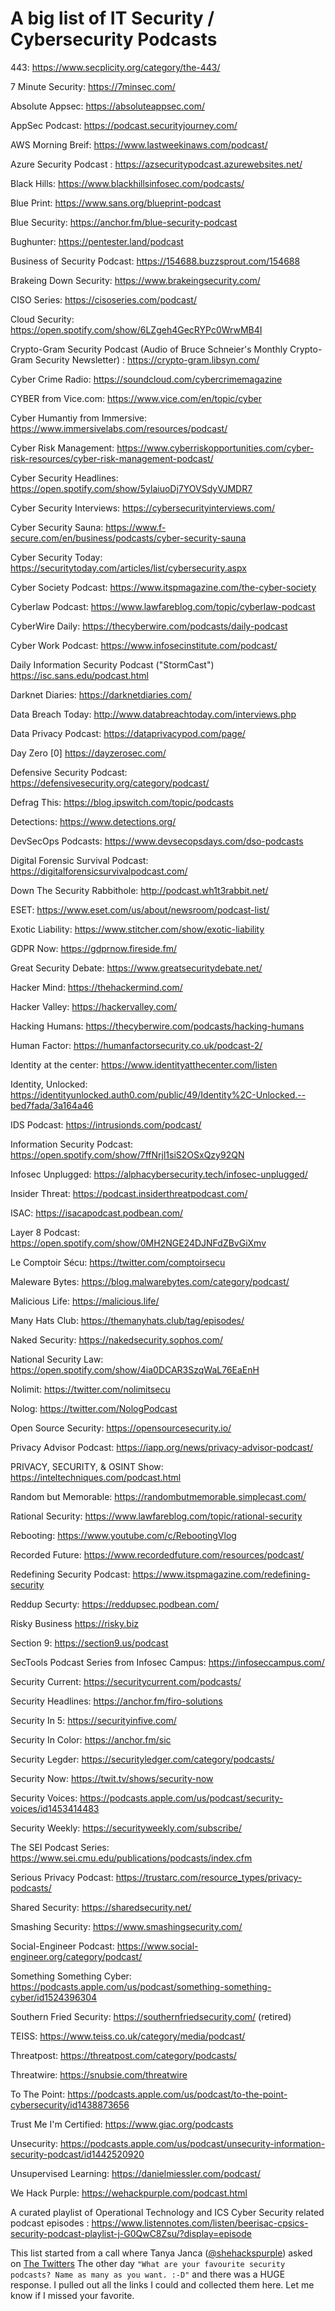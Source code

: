 # A big list of IT Security / Cybersecurity Podcasts

443: https://www.secplicity.org/category/the-443/

7 Minute Security: https://7minsec.com/

Absolute Appsec: https://absoluteappsec.com/

AppSec Podcast: https://podcast.securityjourney.com/

AWS Morning Breif: https://www.lastweekinaws.com/podcast/

Azure Security Podcast : https://azsecuritypodcast.azurewebsites.net/

Black Hills: https://www.blackhillsinfosec.com/podcasts/

Blue Print: https://www.sans.org/blueprint-podcast

Blue Security: https://anchor.fm/blue-security-podcast

Bughunter: https://pentester.land/podcast

Business of Security Podcast: https://154688.buzzsprout.com/154688

Brakeing Down Security: https://www.brakeingsecurity.com/

CISO Series: https://cisoseries.com/podcast/

Cloud Security: https://open.spotify.com/show/6LZgeh4GecRYPc0WrwMB4I

Crypto-Gram Security Podcast (Audio of Bruce Schneier's Monthly Crypto-Gram Security Newsletter) : https://crypto-gram.libsyn.com/

Cyber Crime Radio: https://soundcloud.com/cybercrimemagazine

CYBER from Vice.com: https://www.vice.com/en/topic/cyber

Cyber Humantiy from Immersive: https://www.immersivelabs.com/resources/podcast/

Cyber Risk Management: https://www.cyberriskopportunities.com/cyber-risk-resources/cyber-risk-management-podcast/

Cyber Security Headlines: https://open.spotify.com/show/5ylaiuoDj7YOVSdyVJMDR7

Cyber Security Interviews: https://cybersecurityinterviews.com/

Cyber Security Sauna: https://www.f-secure.com/en/business/podcasts/cyber-security-sauna

Cyber Security Today: https://securitytoday.com/articles/list/cybersecurity.aspx

Cyber Society Podcast: https://www.itspmagazine.com/the-cyber-society

Cyberlaw Podcast: https://www.lawfareblog.com/topic/cyberlaw-podcast

CyberWire Daily: https://thecyberwire.com/podcasts/daily-podcast

Cyber Work Podcast: https://www.infosecinstitute.com/podcast/

Daily Information Security Podcast ("StormCast") https://isc.sans.edu/podcast.html

Darknet Diaries: https://darknetdiaries.com/

Data Breach Today: http://www.databreachtoday.com/interviews.php

Data Privacy Podcast: https://dataprivacypod.com/page/

Day Zero [0] https://dayzerosec.com/

Defensive Security Podcast: https://defensivesecurity.org/category/podcast/

Defrag This: https://blog.ipswitch.com/topic/podcasts

Detections: https://www.detections.org/

DevSecOps Podcasts: https://www.devsecopsdays.com/dso-podcasts

Digital Forensic Survival Podcast: https://digitalforensicsurvivalpodcast.com/

Down The Security Rabbithole: http://podcast.wh1t3rabbit.net/

ESET: https://www.eset.com/us/about/newsroom/podcast-list/

Exotic Liability: https://www.stitcher.com/show/exotic-liability

GDPR Now: https://gdprnow.fireside.fm/

Great Security Debate: https://www.greatsecuritydebate.net/

Hacker Mind: https://thehackermind.com/

Hacker Valley: https://hackervalley.com/

Hacking Humans: https://thecyberwire.com/podcasts/hacking-humans

Human Factor: https://humanfactorsecurity.co.uk/podcast-2/

Identity at the center: https://www.identityatthecenter.com/listen

Identity, Unlocked:  https://identityunlocked.auth0.com/public/49/Identity%2C-Unlocked.--bed7fada/3a164a46

IDS Podcast: https://intrusionds.com/podcast/

Information Security Podcast: https://open.spotify.com/show/7ffNrjl1siS2OSxQzy92QN

Infosec Unplugged: https://alphacybersecurity.tech/infosec-unplugged/

Insider Threat: https://podcast.insiderthreatpodcast.com/

ISAC: https://isacapodcast.podbean.com/

Layer 8 Podcast: https://open.spotify.com/show/0MH2NGE24DJNFdZBvGiXmv

Le Comptoir Sécu: https://twitter.com/comptoirsecu

Maleware Bytes: https://blog.malwarebytes.com/category/podcast/

Malicious Life: https://malicious.life/

Many Hats Club: https://themanyhats.club/tag/episodes/

Naked Security: https://nakedsecurity.sophos.com/

National Security Law: https://open.spotify.com/show/4ia0DCAR3SzqWaL76EaEnH

Nolimit: https://twitter.com/nolimitsecu

Nolog: https://twitter.com/NologPodcast

Open Source Security: https://opensourcesecurity.io/

Privacy Advisor Podcast: https://iapp.org/news/privacy-advisor-podcast/

PRIVACY, SECURITY, & OSINT Show: https://inteltechniques.com/podcast.html

Random but Memorable: https://randombutmemorable.simplecast.com/

Rational Security: https://www.lawfareblog.com/topic/rational-security

Rebooting: https://www.youtube.com/c/RebootingVlog

Recorded Future: https://www.recordedfuture.com/resources/podcast/

Redefining Security Podcast: https://www.itspmagazine.com/redefining-security

Reddup Securty: https://reddupsec.podbean.com/

Risky Business https://risky.biz

Section 9: https://section9.us/podcast

SecTools Podcast Series from Infosec Campus: https://infoseccampus.com/

Security Current: https://securitycurrent.com/podcasts/

Security Headlines: https://anchor.fm/firo-solutions

Security In 5: https://securityinfive.com/

Security In Color: https://anchor.fm/sic

Security Legder: https://securityledger.com/category/podcasts/

Security Now: https://twit.tv/shows/security-now

Security Voices: https://podcasts.apple.com/us/podcast/security-voices/id1453414483

Security Weekly: https://securityweekly.com/subscribe/

The SEI Podcast Series: https://www.sei.cmu.edu/publications/podcasts/index.cfm

Serious Privacy Podcast: https://trustarc.com/resource_types/privacy-podcasts/

Shared Security: https://sharedsecurity.net/

Smashing Security: https://www.smashingsecurity.com/

Social-Engineer Podcast: https://www.social-engineer.org/category/podcast/

Something Something Cyber: https://podcasts.apple.com/us/podcast/something-something-cyber/id1524396304

Southern Fried Security: https://southernfriedsecurity.com/ (retired)

TEISS: https://www.teiss.co.uk/category/media/podcast/

Threatpost: https://threatpost.com/category/podcasts/

Threatwire: https://snubsie.com/threatwire

To The Point: https://podcasts.apple.com/us/podcast/to-the-point-cybersecurity/id1438873656

Trust Me I'm Certified: https://www.giac.org/podcasts

Unsecurity: https://podcasts.apple.com/us/podcast/unsecurity-information-security-podcast/id1442520920

Unsupervised Learning: https://danielmiessler.com/podcast/

We Hack Purple: https://wehackpurple.com/podcast.html


A curated playlist of Operational Technology and ICS Cyber Security related podcast episodes : https://www.listennotes.com/listen/beerisac-cpsics-security-podcast-playlist-j-G0QwC8Zsu/?display=episode



This list started from a call where Tanya Janca ([@shehackspurple](https://twitter.com/shehackspurple/s)) asked on [The Twitters](https://twitter.com/shehackspurple/status/1341920266021027842) The other day `"What are your favourite security podcasts? Name as many as you want. :-D"` and there was a HUGE response. I pulled out all the links I could and collected them here. Let me know if I missed your favorite.
